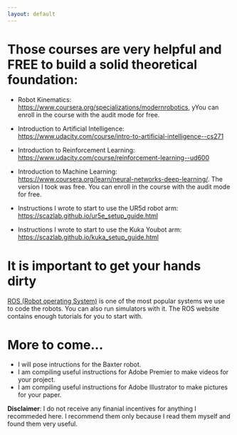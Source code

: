 ```yaml
---
layout: default
---
```


# Those courses are very helpful and FREE to build a solid theoretical foundation:

* Robot Kinematics: <https://www.coursera.org/specializations/modernrobotics>, yYou can enroll in the course with the audit mode for free.

* Introduction to Artificial Intelligence: <https://www.udacity.com/course/intro-to-artificial-intelligence--cs271>

* Introduction to Reinforcement Learning: <https://www.udacity.com/course/reinforcement-learning--ud600>

* Introduction to Machine Learning: <https://www.coursera.org/learn/neural-networks-deep-learning/>. The version I took was free. You can enroll in the course with the audit mode for free.

* Instructions I wrote to start to use the UR5d robot arm: <https://scazlab.github.io/ur5e_setup_guide.html>

* Instructions I wrote to start to use the Kuka Youbot arm: <https://scazlab.github.io/kuka_setup_guide.html>

# It is important to get your hands dirty

[ROS (Robot operating System)](https://www.ros.org/) is one of the most popular systems we use to code the robots. You can also run simulators with it. The ROS website contains enough tutorials for you to start with.

# More to come...

* I will pose intructions for the Baxter robot.
* I am compiling useful instructions for Adobe Premier to make videos for your project.
* I am compiling useful instructions for Adobe Illustrator to make pictures for your paper.


**Disclaimer**: I do not receive any finanial incentives for anything I recommeded here. I recommend them only because I read them myself and found them very useful.